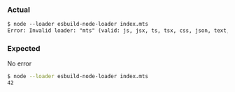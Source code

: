 ### Actual

```txt
$ node --loader esbuild-node-loader index.mts
Error: Invalid loader: "mts" (valid: js, jsx, ts, tsx, css, json, text, base64, dataurl, file, binary)
```

### Expected

No error

```sh
$ node --loader esbuild-node-loader index.mts
42
```
